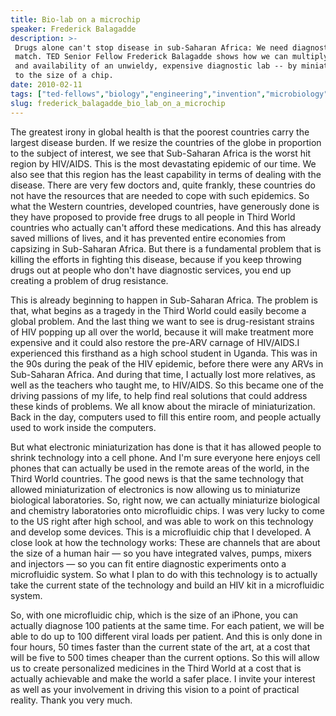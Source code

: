 ```yaml
---
title: Bio-lab on a microchip
speaker: Frederick Balagadde
description: >-
 Drugs alone can't stop disease in sub-Saharan Africa: We need diagnostic tools to
 match. TED Senior Fellow Frederick Balagadde shows how we can multiply the power
 and availability of an unwieldy, expensive diagnostic lab -- by miniaturizing it
 to the size of a chip.
date: 2010-02-11
tags: ["ted-fellows","biology","engineering","invention","microbiology"]
slug: frederick_balagadde_bio_lab_on_a_microchip
---
```


The greatest irony in global health is that the poorest countries carry the largest
disease burden. If we resize the countries of the globe in proportion to the subject of
interest, we see that Sub-Saharan Africa is the worst hit region by HIV/AIDS. This is the
most devastating epidemic of our time. We also see that this region has the least
capability in terms of dealing with the disease. There are very few doctors and, quite
frankly, these countries do not have the resources that are needed to cope with such
epidemics. So what the Western countries, developed countries, have generously done is they
have proposed to provide free drugs to all people in Third World countries who actually
can't afford these medications. And this has already saved millions of lives, and it has
prevented entire economies from capsizing in Sub-Saharan Africa. But there is a fundamental
problem that is killing the efforts in fighting this disease, because if you keep throwing
drugs out at people who don't have diagnostic services, you end up creating a problem of
drug resistance.

This is already beginning to happen in Sub-Saharan Africa. The problem is that, what
begins as a tragedy in the Third World could easily become a global problem. And the last
thing we want to see is drug-resistant strains of HIV popping up all over the world,
because it will make treatment more expensive and it could also restore the pre-ARV
carnage of HIV/AIDS.I experienced this firsthand as a high school student in Uganda. This
was in the 90s during the peak of the HIV epidemic, before there were any ARVs in
Sub-Saharan Africa. And during that time, I actually lost more relatives, as well as the
teachers who taught me, to HIV/AIDS. So this became one of the driving passions of my
life, to help find real solutions that could address these kinds of problems. We all know
about the miracle of miniaturization. Back in the day, computers used to fill this entire
room, and people actually used to work inside the computers.

But what electronic miniaturization has done is that it has allowed people to shrink
technology into a cell phone. And I'm sure everyone here enjoys cell phones that can
actually be used in the remote areas of the world, in the Third World countries. The good
news is that the same technology that allowed miniaturization of electronics is now
allowing us to miniaturize biological laboratories. So, right now, we can actually
miniaturize biological and chemistry laboratories onto microfluidic chips. I was very
lucky to come to the US right after high school, and was able to work on this technology
and develop some devices. This is a microfluidic chip that I developed. A close look at
how the technology works: These are channels that are about the size of a human hair — so
you have integrated valves, pumps, mixers and injectors — so you can fit entire diagnostic
experiments onto a microfluidic system. So what I plan to do with this technology is to
actually take the current state of the technology and build an HIV kit in a microfluidic
system.

So, with one microfluidic chip, which is the size of an iPhone, you can actually diagnose
100 patients at the same time. For each patient, we will be able to do up to 100 different
viral loads per patient. And this is only done in four hours, 50 times faster than the
current state of the art, at a cost that will be five to 500 times cheaper than the
current options. So this will allow us to create personalized medicines in the Third World
at a cost that is actually achievable and make the world a safer place. I invite your
interest as well as your involvement in driving this vision to a point of practical
reality. Thank you very much.

<!--
ad_duration=3.33
comment_count=39
event="TED2010"
external_start_time=0
intro_duration=11.82
is_subtitle_required="False"
is_talk_featured="True"
language="en"
language_swap="False"
native_language="en"
number_of_related_talks=6
number_of_speakers=1
number_of_subtitled_videos=28
number_of_tags=5
number_of_talk_download_languages=28
number_of_talk_more_resources=0
number_of_talk_recommendations=0
number_of_talks_take_actions=0
post_ad_duration=0.83
published_timestamp="2010-04-21 09:05:00"
recording_date="2010-02-11"
speaker_description="Inventor"
speaker_is_published=1
speaker_name="Frederick Balagadde"
talk_name="Bio-lab on a microchip"
talks_tags=["ted-fellows","biology","engineering","invention","microbiology"]
url_audio="https://download.ted.com/talks/FrederickBalagadde_2010U.mp3?apikey=acme-roadrunner"
url_photo_speaker="https://pe.tedcdn.com/images/ted/102821_254x191.jpg"
url_photo_talk="https://pe.tedcdn.com/images/ted/164172_800x600.jpg"
url_webpage="https://www.ted.com/talks/frederick_balagadde_bio_lab_on_a_microchip"
video_type_name="TED Stage Talk"
-->